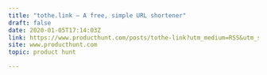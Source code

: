 ```yaml
---
title: "tothe.link — A free, simple URL shortener"
draft: false
date: 2020-01-05T17:14:03Z
link: https://www.producthunt.com/posts/tothe-link?utm_medium=RSS&utm_source=hune
site: www.producthunt.com
topic: product hunt  

---
```

